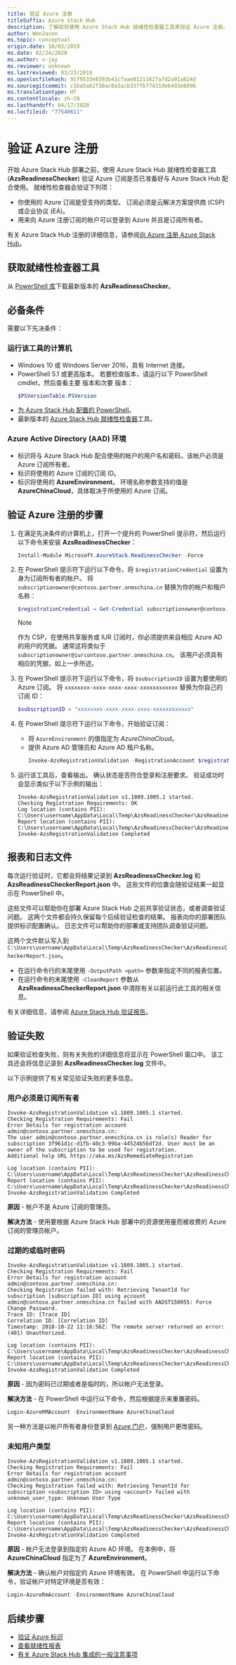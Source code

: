```yaml
---
title: 验证 Azure 注册
titleSuffix: Azure Stack Hub
description: 了解如何使用 Azure Stack Hub 就绪性检查器工具来验证 Azure 注册。
author: WenJason
ms.topic: conceptual
origin.date: 10/03/2019
ms.date: 02/24/2020
ms.author: v-jay
ms.reviewer: unknown
ms.lastreviewed: 03/23/2019
ms.openlocfilehash: 91f9533e8393b41cfaae81211627a7d2a91a624d
ms.sourcegitcommit: c1ba5a62f30ac0a3acb337fb77431de6493e6096
ms.translationtype: HT
ms.contentlocale: zh-CN
ms.lasthandoff: 04/17/2020
ms.locfileid: "77540611"
---
```

# <a name="validate-azure-registration"></a>验证 Azure 注册

开始 Azure Stack Hub 部署之前，使用 Azure Stack Hub 就绪性检查器工具 (**AzsReadinessChecker**) 验证 Azure 订阅是否已准备好与 Azure Stack Hub 配合使用。 就绪性检查器会验证下列项：

- 你使用的 Azure 订阅是受支持的类型。 订阅必须是云解决方案提供商 (CSP) 或企业协议 (EA)。
- 用来向 Azure 注册订阅的帐户可以登录到 Azure 并且是订阅所有者。

有关 Azure Stack Hub 注册的详细信息，请参阅[向 Azure 注册 Azure Stack Hub](azure-stack-registration.md)。

## <a name="get-the-readiness-checker-tool"></a>获取就绪性检查器工具

从 [PowerShell 库](https://aka.ms/AzsReadinessChecker)下载最新版本的 **AzsReadinessChecker**。  

## <a name="prerequisites"></a>必备条件

需要以下先决条件：

### <a name="the-computer-on-which-the-tool-runs"></a>运行该工具的计算机

- Windows 10 或 Windows Server 2016，具有 Internet 连接。
- PowerShell 5.1 或更高版本。 若要检查版本，请运行以下 PowerShell cmdlet，然后查看主要  版本和次要  版本：  
  ```powershell
  $PSVersionTable.PSVersion
  ```
- [为 Azure Stack Hub 配置的 PowerShell](azure-stack-powershell-install.md)。
- 最新版本的 [Azure Stack Hub 就绪性检查器](https://aka.ms/AzsReadinessChecker)工具。  

### <a name="azure-active-directory-aad-environment"></a>Azure Active Directory (AAD) 环境

- 标识将与 Azure Stack Hub 配合使用的帐户的用户名和密码，该帐户必须是 Azure 订阅所有者。  
- 标识将使用的 Azure 订阅的订阅 ID。
- 标识将使用的 **AzureEnvironment**。 环境名称参数支持的值是 **AzureChinaCloud**，具体取决于所使用的 Azure 订阅。

## <a name="steps-to-validate-the-azure-registration"></a>验证 Azure 注册的步骤

1. 在满足先决条件的计算机上，打开一个提升的 PowerShell 提示符，然后运行以下命令来安装 **AzsReadinessChecker**：

   ```powershell
   Install-Module Microsoft.AzureStack.ReadinessChecker -Force
   ```

2. 在 PowerShell 提示符下运行以下命令，将 `$registrationCredential` 设置为身为订阅所有者的帐户。 将 `subscriptionowner@contoso.partner.onmschina.cn` 替换为你的帐户和租户名称：

   ```powershell
   $registrationCredential = Get-Credential subscriptionowner@contoso.partner.onmschina.cn -Message "Enter Credentials for Subscription Owner"
   ```

   > [!NOTE]
   > 作为 CSP，在使用共享服务或 IUR 订阅时，你必须提供来自相应 Azure AD 的用户的凭据。 通常这将类似于 `subscriptionowner@iurcontoso.partner.onmschina.cn`。 该用户必须具有相应的凭据，如上一步所述。

3. 在 PowerShell 提示符下运行以下命令，将 `$subscriptionID` 设置为要使用的 Azure 订阅。 将 `xxxxxxxx-xxxx-xxxx-xxxx-xxxxxxxxxxxx` 替换为你自己的订阅 ID：

   ```powershell
   $subscriptionID = "xxxxxxxx-xxxx-xxxx-xxxx-xxxxxxxxxxxx"
   ```

4. 在 PowerShell 提示符下运行以下命令，开始验证订阅：

   - 将 `AzureEnvironment` 的值指定为 *AzureChinaCloud*。  
   - 提供 Azure AD 管理员和 Azure AD 租户名称。
      ```powershell
      Invoke-AzsRegistrationValidation -RegistrationAccount $registrationCredential -AzureEnvironment AzureChinaCloud -RegistrationSubscriptionID $subscriptionID
      ```

5. 运行该工具后，查看输出。 确认状态是否符合登录和注册要求。 验证成功时会显示类似于以下示例的输出：

   ```shell
   Invoke-AzsRegistrationValidation v1.1809.1005.1 started.
   Checking Registration Requirements: OK
   Log location (contains PII): C:\Users\username\AppData\Local\Temp\AzsReadinessChecker\AzsReadinessChecker.log
   Report location (contains PII): C:\Users\username\AppData\Local\Temp\AzsReadinessChecker\AzsReadinessCheckerReport.json
   Invoke-AzsRegistrationValidation Completed
   ```

## <a name="report-and-log-file"></a>报表和日志文件

每次运行验证时，它都会将结果记录到 **AzsReadinessChecker.log** 和 **AzsReadinessCheckerReport.json** 中。 这些文件的位置会随验证结果一起显示在 PowerShell 中。

这些文件可以帮助你在部署 Azure Stack Hub 之前共享验证状态，或者调查验证问题。 这两个文件都会持久保留每个后续验证检查的结果。 报表向你的部署团队提供标识配置确认。 日志文件可以帮助你的部署或支持团队调查验证问题。

这两个文件默认写入到 `C:\Users\username\AppData\Local\Temp\AzsReadinessChecker\AzsReadinessCheckerReport.json`。  

- 在运行命令行的末尾使用 `-OutputPath <path>` 参数来指定不同的报表位置。
- 在运行命令的末尾使用 `-CleanReport` 参数从 **AzsReadinessCheckerReport.json** 中清除有关以前运行此工具的相关信息。

有关详细信息，请参阅 [Azure Stack Hub 验证报告](azure-stack-validation-report.md)。

## <a name="validation-failures"></a>验证失败

如果验证检查失败，则有关失败的详细信息将显示在 PowerShell 窗口中。 该工具还会将信息记录到 **AzsReadinessChecker.log** 文件中。

以下示例提供了有关常见验证失败的更多信息。

### <a name="user-must-be-an-owner-of-the-subscription"></a>用户必须是订阅所有者

```shell
Invoke-AzsRegistrationValidation v1.1809.1005.1 started.
Checking Registration Requirements: Fail
Error Details for registration account admin@contoso.partner.onmschina.cn:
The user admin@contoso.partner.onmschina.cn is role(s) Reader for subscription 3f961d1c-d1fb-40c3-99ba-44524b56df2d. User must be an owner of the subscription to be used for registration.
Additional help URL https://aka.ms/AzsRemediateRegistration

Log location (contains PII): C:\Users\username\AppData\Local\Temp\AzsReadinessChecker\AzsReadinessChecker.log
Report location (contains PII): C:\Users\username\AppData\Local\Temp\AzsReadinessChecker\AzsReadinessCheckerReport.json
Invoke-AzsRegistrationValidation Completed
```

**原因** - 帐户不是 Azure 订阅的管理员。

**解决方法** - 使用要根据 Azure Stack Hub 部署中的资源使用量而被收费的 Azure 订阅的管理员帐户。

### <a name="expired-or-temporary-password"></a>过期的或临时密码

```shell
Invoke-AzsRegistrationValidation v1.1809.1005.1 started.
Checking Registration Requirements: Fail
Error Details for registration account admin@contoso.partner.onmschina.cn:
Checking Registration failed with: Retrieving TenantId for subscription [subscription ID] using account admin@contoso.partner.onmschina.cn failed with AADSTS50055: Force Change Password.
Trace ID: [Trace ID]
Correlation ID: [Correlation ID]
Timestamp: 2018-10-22 11:16:56Z: The remote server returned an error: (401) Unauthorized.

Log location (contains PII): C:\Users\username\AppData\Local\Temp\AzsReadinessChecker\AzsReadinessChecker.log
Report location (contains PII): C:\Users\username\AppData\Local\Temp\AzsReadinessChecker\AzsReadinessCheckerReport.json
Invoke-AzsRegistrationValidation Completed
```

**原因** - 因为密码已过期或者是临时的，所以帐户无法登录。

**解决方法** - 在 PowerShell 中运行以下命令，然后根据提示来重置密码。

```powershell
Login-AzureRMAccount -EnvironmentName AzureChinaCloud
```

另一种方法是以帐户所有者身份登录到 [Azure 门户](https://portal.azure.cn)，强制用户更改密码。

### <a name="unknown-user-type"></a>未知用户类型  

```shell
Invoke-AzsRegistrationValidation v1.1809.1005.1 started.
Checking Registration Requirements: Fail
Error Details for registration account admin@contoso.partner.onmschina.cn:
Checking Registration failed with: Retrieving TenantId for subscription <subscription ID> using <account> failed with unknown_user_type: Unknown User Type

Log location (contains PII): C:\Users\username\AppData\Local\Temp\AzsReadinessChecker\AzsReadinessChecker.log
Report location (contains PII): C:\Users\username\AppData\Local\Temp\AzsReadinessChecker\AzsReadinessCheckerReport.json
Invoke-AzsRegistrationValidation Completed
```

**原因** - 帐户无法登录到指定的 Azure AD 环境。 在本例中，将 **AzureChinaCloud** 指定为了 **AzureEnvironment**。  

**解决方法** - 确认帐户对指定的 Azure 环境有效。 在 PowerShell 中运行以下命令，验证帐户对特定环境是否有效：

```powershell
Login-AzureRmAccount -EnvironmentName AzureChinaCloud
```

## <a name="next-steps"></a>后续步骤

- [验证 Azure 标识](azure-stack-validate-identity.md)
- [查看就绪性报表](azure-stack-validation-report.md)
- [有关 Azure Stack Hub 集成的一般注意事项](azure-stack-datacenter-integration.md)
